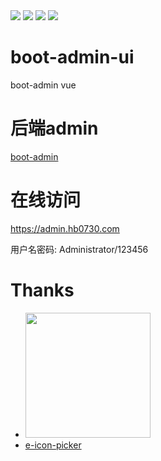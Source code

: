 <img src="https://github.com/hb0730/boot-admin-ui/blob/v2/doc/view/20200407180637.png">
<img src="https://github.com/hb0730/boot-admin-ui/blob/v2/doc/view/20200407180713.png">
<img src="https://github.com/hb0730/boot-admin-ui/blob/v2/doc/view/20200407180732.png">
<img src="https://github.com/hb0730/boot-admin-ui/blob/v2/doc/view/20200407180754.png">

# boot-admin-ui
boot-admin vue 
# 后端admin
[boot-admin](https://github.com/hb0730/boot-admin)

# 在线访问
https://admin.hb0730.com

用户名密码:
Administrator/123456

# Thanks
 * <a href="https://github.com/d2-projects/d2-admin" target="_blank"><img src="https://raw.githubusercontent.com/FairyEver/d2-admin/master/docs/image/d2-admin@2x.png" width="200"></a>
 * [e-icon-picker](http://doc.icon.cnovel.club/)
